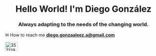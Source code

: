 <h1 align="center">Hello World! I'm Diego González</h1>
<h3 align="center">Always adapting to the needs of the changing world.</h3>

✉ How to reach me **diego.gonzaaleez.a@gmail.com**

<p align="left">
<a href="https://stackoverflow.com/users/357128/diego-gonzalez" target="blank"><img align="center" src="https://raw.githubusercontent.com/rahuldkjain/github-profile-readme-generator/master/src/images/icons/Social/stack-overflow.svg" alt="357128" height="30" width="40" /></a>
</p>
